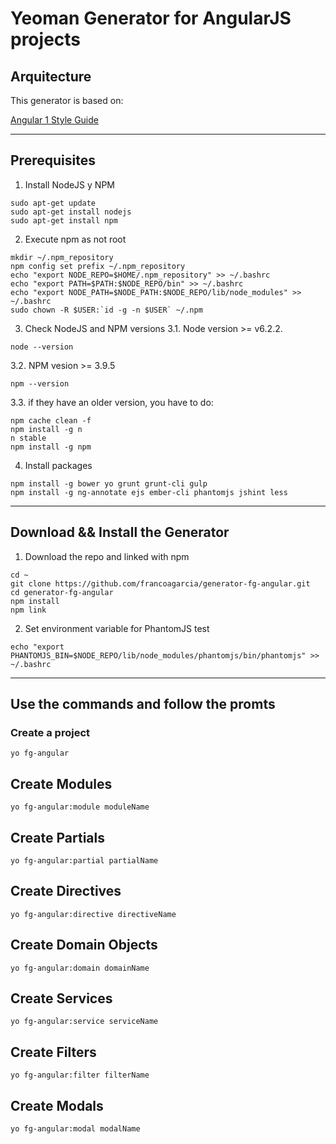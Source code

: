 # Yeoman Generator for AngularJS projects
## Arquitecture
This generator is based on:

[Angular 1 Style Guide](//github.com/johnpapa/angular-styleguide/blob/master/a1/README.md)

------------------------------------------------------------------------------------------------------------

## Prerequisites
1. Install NodeJS y NPM
	
```	
sudo apt-get update
sudo apt-get install nodejs
sudo apt-get install npm
```

2. Execute npm as not root 

```
mkdir ~/.npm_repository
npm config set prefix ~/.npm_repository
echo "export NODE_REPO=$HOME/.npm_repository" >> ~/.bashrc
echo "export PATH=$PATH:$NODE_REPO/bin" >> ~/.bashrc
echo "export NODE_PATH=$NODE_PATH:$NODE_REPO/lib/node_modules" >> ~/.bashrc
sudo chown -R $USER:`id -g -n $USER` ~/.npm
```

3. Check NodeJS and NPM versions
3.1. Node version >= v6.2.2.

```
node --version 
```

3.2. NPM vesion >= 3.9.5

```
npm --version
```

3.3. if they have an older version, you have to do:

```
npm cache clean -f
npm install -g n
n stable
npm install -g npm
```

4. Install packages

```
npm install -g bower yo grunt grunt-cli gulp 
npm install -g ng-annotate ejs ember-cli phantomjs jshint less
```

------------------------------------------------------------------------------------------------------------

## Download && Install the Generator

1. Download the repo and linked with npm

```
cd ~
git clone https://github.com/francoagarcia/generator-fg-angular.git
cd generator-fg-angular
npm install
npm link
```

2. Set environment variable for PhantomJS test

```
echo "export PHANTOMJS_BIN=$NODE_REPO/lib/node_modules/phantomjs/bin/phantomjs" >> ~/.bashrc
```

------------------------------------------------------------------------------------------------------------

## Use the commands and follow the promts

### Create a project 
```
yo fg-angular
```

## Create Modules
```
yo fg-angular:module moduleName
```

## Create Partials
```
yo fg-angular:partial partialName
```

## Create Directives
```
yo fg-angular:directive directiveName
```

## Create Domain Objects
```
yo fg-angular:domain domainName
```

## Create Services
```
yo fg-angular:service serviceName
```

## Create  Filters
```
yo fg-angular:filter filterName
```

## Create Modals
```
yo fg-angular:modal modalName
```

